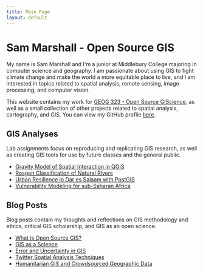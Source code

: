 ```yaml
---
title: Main Page
layout: default
---
```


# Sam Marshall - Open Source GIS
My name is Sam Marshall and I'm a junior at Middlebury College majoring in computer science and geography. I am passionate about using GIS to fight climate change and make the world a more equitable place to live, and I am interested in topics related to spatial analysis, remote sensing, image processing, and computer vision.

This website contains my work for [GEOG 323 - Open Source GIScience](https://gis4dev.github.io/), as well as a small collection of other projects related to spatial analysis, cartography, and GIS. You can view my GitHub profile [here](https://github.com/gsmarshall).


## GIS Analyses

Lab assignments focus on reproducing and replicating GIS research, as well as creating GIS tools for use by future classes and the general public.
- [Gravity Model of Spatial Interaction in QGIS](gravity/gravity.md)
- [Rosgen Classification of Natural Rivers](rosgen/HEGSRR-Replication-Report.md)
- [Urban Resilience in Dar es Salaam with PostGIS](dsm_resilience/dsm_resilience_report.md)
- [Vulnerability Modeling for sub-Saharan Africa](rp_malcomb/RP-Malcomb-Report.md)


## Blog Posts

Blog posts contain my thoughts and reflections on GIS methodology and ethics, critical GIS scholarship, and GIS as an open science.
- [What is Open Source GIS?](blogs/open-source.md)
- [GIS as a Science](blogs/gis-science.md)
- [Error and Uncertainty in GIS](blogs/error-uncertainty.md)
- [Twitter Spatial Analysis Techniques](blogs/twitter-wildfires.md)
- [Humanitarian GIS and Crowdsourced Geographic Data](blogs/humanitarian-gis.md)
